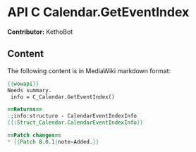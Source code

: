 # API C Calendar.GetEventIndex

**Contributor:** KethoBot

## Content

The following content is in MediaWiki markdown format:

```mediawiki
{{wowapi}}
Needs summary.
 info = C_Calendar.GetEventIndex()

==Returns==
:;info:structure - CalendarEventIndexInfo
{{:Struct_Calendar.CalendarEventIndexInfo}}

==Patch changes==
* {{Patch 8.0.1|note=Added.}}
```